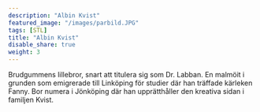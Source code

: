 ```yaml
---
description: "Albin Kvist"
featured_image: "/images/parbild.JPG"
tags: [STL]
title: "Albin Kvist"
disable_share: true
weight: 3
---
```


Brudgummens lillebror, snart att titulera sig som Dr. Labban. En malmöit i grunden som emigrerade till Linköping för studier där han träffade kärleken Fanny. Bor numera i Jönköping där han upprätthåller den kreativa sidan i familjen Kvist.